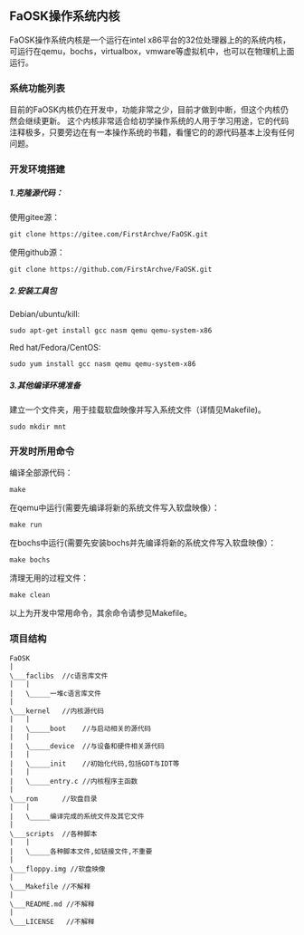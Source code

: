 ## FaOSK操作系统内核
FaOSK操作系统内核是一个运行在intel x86平台的32位处理器上的的系统内核，可运行在qemu，bochs，virtualbox，vmware等虚拟机中，也可以在物理机上面运行。

### 系统功能列表
目前的FaOSK内核仍在开发中，功能非常之少，目前才做到中断，但这个内核仍然会继续更新。
这个内核非常适合给初学操作系统的人用于学习用途，它的代码注释极多，只要旁边在有一本操作系统的书籍，看懂它的的源代码基本上没有任何问题。

### 开发环境搭建

##### 1.克隆源代码：

使用gitee源：

```
git clone https://gitee.com/FirstArchve/FaOSK.git
```
使用github源：

```
git clone https://github.com/FirstArchve/FaOSK.git
```
##### 2.安装工具包

Debian/ubuntu/kill:

```
sudo apt-get install gcc nasm qemu qemu-system-x86
```
Red hat/Fedora/CentOS:

```
sudo yum install gcc nasm qemu qemu-system-x86
```
##### 3.其他编译环境准备

建立一个文件夹，用于挂载软盘映像并写入系统文件（详情见Makefile)。

```
sudo mkdir mnt
```
### 开发时所用命令

编译全部源代码：

```
make
```
在qemu中运行(需要先编译将新的系统文件写入软盘映像）：

```
make run
```
在bochs中运行(需要先安装bochs并先编译将新的系统文件写入软盘映像）：

```
make bochs
```
清理无用的过程文件：

```
make clean
```
以上为开发中常用命令，其余命令请参见Makefile。

### 项目结构

```
FaOSK
|
\___faclibs  //c语言库文件
|   |
|   \_____一堆c语言库文件
|
\___kernel   //内核源代码
|   |
|   \_____boot    //与启动相关的源代码
|   |
|   \_____device  //与设备和硬件相关源代码
|   |
|   \_____init    //初始化代码,包括GDT与IDT等
|   |
|   \_____entry.c //内核程序主函数
|
\___rom      //软盘目录
|   |
|   \_____编译完成的系统文件及其它文件
|
\___scripts  //各种脚本
|   |
|   \_____各种脚本文件,如链接文件,不重要
|
\___floppy.img //软盘映像
|
\___Makefile //不解释
|
\___README.md //不解释
|
\___LICENSE   //不解释

```
